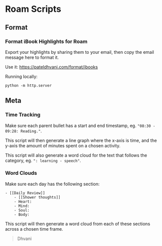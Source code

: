 # Roam Scripts

## Format

### Format iBook Highlights for Roam

Export your highlights by sharing them to your email, then copy the email message here to format it.

Use it: https://pateldhvani.com/format/ibooks

Running locally:

`python -m http.server`

## Meta

### Time Tracking

Make sure each parent bullet has a start and end timestamp, eg. `"08:30 - 09:28: Reading."`.

This script will then generate a line graph where the x-axis is time, and the y-axis the amount of minutes spent on a chosen activity.

This script will also generate a word cloud for the text that follows the category, eg. `": learning - speech"`.

### Word Clouds

Make sure each day has the following section:
```
- [[Daily Review]]
    - [[Shower thoughts]]
    - Heart:
    - Mind:
    - Soul:
    - Body:
```

This script will then generate a word cloud from each of these sections across a chosen time frame.

> Dhvani
